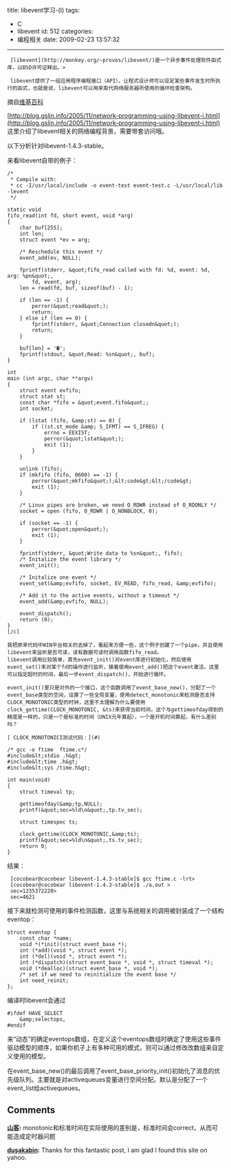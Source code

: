 title: libevent学习-(I)
tags:
  - C
  - libevent
id: 512
categories:
  - 编程相关
date: 2009-02-23 13:57:32
---

     [libevent](http://monkey.org/~provos/libevent/)是一个异步事件处理软件函式库，以BSD许可证释出。> 
     
     libevent提供了一组应用程序编程接口（API），让程式设计师可以设定某些事件发生时所执行的函式，也就是说，libevent可以用来取代网络服务器所使用的循环检查架构。

摘自[维基百科](http://zh.wikipedia.org/wiki/Libevent)

[http://blog.gslin.info/2005/11/network-programming-using-libevent-i.html](http://blog.gslin.info/2005/11/network-programming-using-libevent-i.html)
这里介绍了libevent相关的网络编程背景，需要带套访问哦。

以下分析针对libevent-1.4.3-stable。

来看libevent自带的例子：


	/*
	 * Compile with:
	 * cc -I/usr/local/include -o event-test event-test.c -L/usr/local/lib -levent
	 */

	static void
	fifo_read(int fd, short event, void *arg)
	{
		char buf[255];
		int len;
		struct event *ev = arg;

		/* Reschedule this event */
		event_add(ev, NULL);

		fprintf(stderr, &quot;fifo_read called with fd: %d, event: %d, arg: %pn&quot;,
			fd, event, arg);
		len = read(fd, buf, sizeof(buf) - 1);

		if (len == -1) {
			perror(&quot;read&quot;);
			return;
		} else if (len == 0) {
			fprintf(stderr, &quot;Connection closedn&quot;);
			return;
		}

		buf[len] = '�';
		fprintf(stdout, &quot;Read: %sn&quot;, buf);
	}

	int
	main (int argc, char **argv)
	{
		struct event evfifo;
		struct stat st;
		const char *fifo = &quot;event.fifo&quot;;
		int socket;

		if (lstat (fifo, &amp;st) == 0) {
			if ((st.st_mode &amp; S_IFMT) == S_IFREG) {
				errno = EEXIST;
				perror(&quot;lstat&quot;);
				exit (1);
			}
		}

		unlink (fifo);
		if (mkfifo (fifo, 0600) == -1) {
			perror(&quot;mkfifo&quot;);&lt;code&gt;&lt;/code&gt;
			exit (1);
		}

		/* Linux pipes are broken, we need O_RDWR instead of O_RDONLY */
		socket = open (fifo, O_RDWR | O_NONBLOCK, 0);

		if (socket == -1) {
			perror(&quot;open&quot;);
			exit (1);
		}

		fprintf(stderr, &quot;Write data to %sn&quot;, fifo);
		/* Initalize the event library */
		event_init();

		/* Initalize one event */
		event_set(&amp;evfifo, socket, EV_READ, fifo_read, &amp;evfifo);

		/* Add it to the active events, without a timeout */
		event_add(&amp;evfifo, NULL);

		event_dispatch();
		return (0);
	}
	[/c]

	我把原来代码中WIN平台相关的去掉了，看起来方便一些，这个例子创建了一个pipe，并且使用libevent来监听是否可读，读有数据可读时调用函数fifo_read。
	libevent调用比较简单，首先event_init()对event库进行初始化，然后使用event_set()来对某个fd的操作进行监听，接着使用event_add()把这个event激活，这里可以指定超时的时间，最后一步event_dispatch()，开始进行循环。

	event_init()里只是对外的一个接口，这个函数调用了event_base_new()，分配了一个event_base类型的空间，设置了一些全局变量，使用detect_monotonic来检测是否支持CLOCK_MONOTONIC类型的时钟，这里不太理解为什么要使用clock_gettime(CLOCK_MONOTONIC, &ts)来获得当前时间，这个与gettimeofday得到的精度是一样的，只是一个是标准的时间（UNIX元年算起），一个是开机时间算起，有什么差别吗？

	[ CLOCK_MONOTONICI测试代码：](#)

	/* gcc -o ftime  ftime.c*/ 
	#include&lt;stdio .h&gt;
	#include&lt;time .h&gt;
	#include&lt;sys /time.h&gt;

	int main(void)
	{
	    struct timeval tp;

	    gettimeofday(&amp;tp,NULL);
	    printf(&quot;sec=%ld\n&quot;,tp.tv_sec);

	    struct timespec ts;

	    clock_gettime(CLOCK_MONOTONIC,&amp;ts);
	    printf(&quot;sec=%ld\n&quot;,ts.tv_sec);
	    return 0;
	}



结果：

     [cocobear@cocobear libevent-1.4.3-stable]$ gcc ftime.c -lrt> 
     [cocobear@cocobear libevent-1.4.3-stable]$ ./a.out > 
     sec=1235372220> 
     sec=4621

接下来就检测可使用的事件检测函数，这里与系统相关的调用被封装成了一个结构eventop：

	struct eventop {
	    const char *name;
	    void *(*init)(struct event_base *);
	    int (*add)(void *, struct event *);
	    int (*del)(void *, struct event *);
	    int (*dispatch)(struct event_base *, void *, struct timeval *);
	    void (*dealloc)(struct event_base *, void *);
	    /* set if we need to reinitialize the event base */
	    int need_reinit;
	};

编译时libevent会通过

	#ifdef HAVE_SELECT
	    &amp;selectops,
	#endif

来“动态”的确定eventops数组，在定义这个eventops数组时确定了使用这些事件驱动模型的顺序，如果你机子上有多种可用的模式，则可以通过修改改数组来自定义使用的模型。

在event_base_new()的最后调用了event_base_priority_init()初始化了消息的优先级队列。主要就是对activequeues变量进行空间分配。默认是分配了一个event_list给activequeues。
## Comments

**[山客](#8575 "2010-09-19 16:16:52"):** monotonic和标准时间在实际使用的差别是，标准时间会correct，从而可能造成定时器问题

**[duşakabin](#13349 "2012-03-16 11:32:38"):** Thanks for this fantastic post, I am glad I found this site on yahoo.

